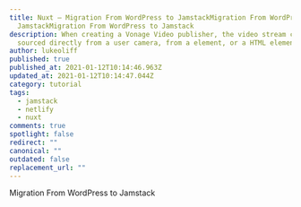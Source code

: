 ```yaml
---
title: Nuxt – Migration From WordPress to JamstackMigration From WordPress to
  JamstackMigration From WordPress to Jamstack
description: When creating a Vonage Video publisher, the video stream can be
  sourced directly from a user camera, from a element, or a HTML element.
author: lukeoliff
published: true
published_at: 2021-01-12T10:14:46.963Z
updated_at: 2021-01-12T10:14:47.044Z
category: tutorial
tags:
  - jamstack
  - netlify
  - nuxt
comments: true
spotlight: false
redirect: ""
canonical: ""
outdated: false
replacement_url: ""
---
```

Migration From WordPress to Jamstack